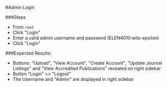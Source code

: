 #Admin Login

###Steps
- From `root`
- Click "Login"
- Enter a valid admin username and password (ELEN4010:wits-epsilon)
- Click "Login"

###Expected Results:
- Buttons: "Upload", "View Account", "Create Account", "Update Journal Listings" and "View Accredited Publications" revealed on right sidebar
- Button "Login" >> "Logout"
- The Username and "Admin" are displayed in right sidebar
